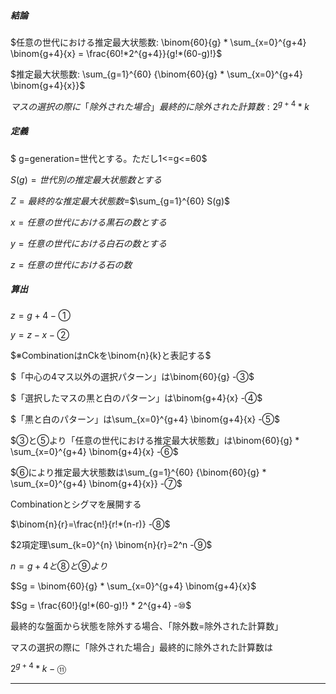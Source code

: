 ##### 結論

$任意の世代における推定最大状態数: \binom{60}{g} * \sum_{x=0}^{g+4} \binom{g+4}{x} = \frac{60!*2^{g+4}}{g!*(60-g)!}$

$推定最大状態数: \sum_{g=1}^{60} {\binom{60}{g} * \sum_{x=0}^{g+4} \binom{g+4}{x}}$

$マスの選択の際に「除外された場合」最終的に除外された計算数: 2^{g+4}*k$

##### 定義

$ g=generation=世代とする。ただし1<=g<=60$

$S(g)=世代別の推定最大状態数とする$

$Z=最終的な推定最大状態数=$$\sum_{g=1}^{60} S(g)$

$x=任意の世代における黒石の数とする$

$y=任意の世代における白石の数とする$

$z=任意の世代における石の数$

##### 算出

$z=g+4   -①$

$y=z-x  -②$

$※CombinationはnCkを\binom{n}{k}と表記する$

$「中心の4マス以外の選択パターン」は\binom{60}{g}  -③$

$「選択したマスの黒と白のパターン」は\binom{g+4}{x}  -④$

$「黒と白のパターン」は\sum_{x=0}^{g+4} \binom{g+4}{x}  -⑤$

$③と⑤より「任意の世代における推定最大状態数」は\binom{60}{g} * \sum_{x=0}^{g+4} \binom{g+4}{x} -⑥$

$⑥により推定最大状態数は\sum_{g=1}^{60} {\binom{60}{g} * \sum_{x=0}^{g+4} \binom{g+4}{x}} -⑦$

Combinationとシグマを展開する

$\binom{n}{r}=\frac{n!}{r!*(n-r)} -⑧$

$2項定理\sum_{k=0}^{n} \binom{n}{r}=2^n  -⑨$

$n=g+4と⑧と⑨より$

$Sg = \binom{60}{g} * \sum_{x=0}^{g+4} \binom{g+4}{x}$

$Sg = \frac{60!}{g!*(60-g)!} * 2^{g+4} -⑩$

最終的な盤面から状態を除外する場合、「除外数=除外された計算数」

マスの選択の際に「除外された場合」最終的に除外された計算数は

$2^{g+4}*k  -⑪$

---
